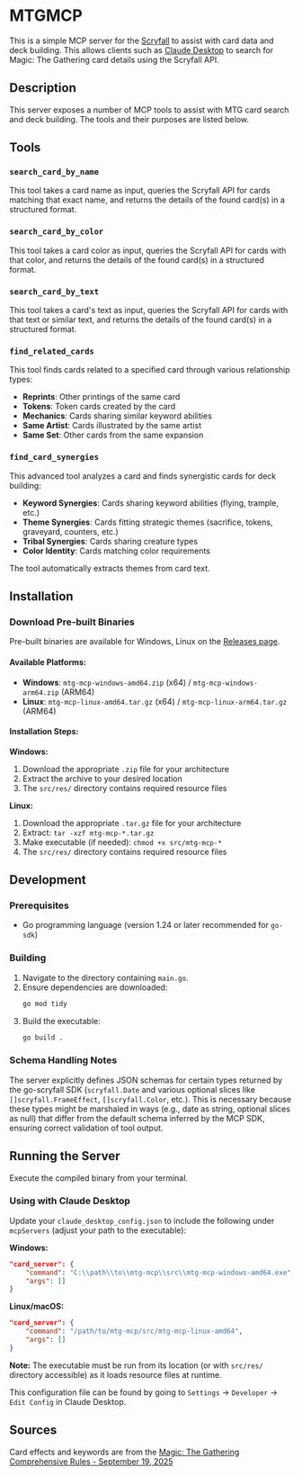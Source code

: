 # MTGMCP

This is a simple MCP server for the [Scryfall](https://scryfall.com/docs/api) to assist with card data and deck building.  This allows clients such as [Claude Desktop](https://claude.com) to search for Magic: The Gathering card details using the Scryfall API.

## Description

This server exposes a number of MCP tools to assist with MTG card search and deck building.  The tools and their purposes are listed below.

## Tools

### `search_card_by_name`
This tool takes a card name as input, queries the Scryfall API for cards matching that exact name, and returns the details of the found card(s) in a structured format.

### `search_card_by_color`
This tool takes a card color as input, queries the Scryfall API for cards with that color, and returns the details of the found card(s) in a structured format.

### `search_card_by_text`
This tool takes a card's text as input, queries the Scryfall API for cards with that text or similar text, and returns the details of the found card(s) in a structured format.

### `find_related_cards`
This tool finds cards related to a specified card through various relationship types:
- **Reprints**: Other printings of the same card 
- **Tokens**: Token cards created by the card
- **Mechanics**: Cards sharing similar keyword abilities
- **Same Artist**: Cards illustrated by the same artist
- **Same Set**: Other cards from the same expansion

### `find_card_synergies`
This advanced tool analyzes a card and finds synergistic cards for deck building:
- **Keyword Synergies**: Cards sharing keyword abilities (flying, trample, etc.)
- **Theme Synergies**: Cards fitting strategic themes (sacrifice, tokens, graveyard, counters, etc.)
- **Tribal Synergies**: Cards sharing creature types
- **Color Identity**: Cards matching color requirements

The tool automatically extracts themes from card text.

## Installation

### Download Pre-built Binaries

Pre-built binaries are available for Windows, Linux on the [Releases page](https://github.com/DCCoder90/mtg-mcp/releases).

#### Available Platforms:
- **Windows**: `mtg-mcp-windows-amd64.zip` (x64) / `mtg-mcp-windows-arm64.zip` (ARM64)
- **Linux**: `mtg-mcp-linux-amd64.tar.gz` (x64) / `mtg-mcp-linux-arm64.tar.gz` (ARM64)

#### Installation Steps:

**Windows:**
1. Download the appropriate `.zip` file for your architecture
2. Extract the archive to your desired location
3. The `src/res/` directory contains required resource files 

**Linux:**
1. Download the appropriate `.tar.gz` file for your architecture
2. Extract: `tar -xzf mtg-mcp-*.tar.gz`
3. Make executable (if needed): `chmod +x src/mtg-mcp-*`
4. The `src/res/` directory contains required resource files

## Development
### Prerequisites

* Go programming language (version 1.24 or later recommended for `go-sdk`)

### Building

1.  Navigate to the directory containing `main.go`.
2.  Ensure dependencies are downloaded:
    ```bash
    go mod tidy
    ```
3.  Build the executable:
    ```bash
    go build .
    ```


### Schema Handling Notes
The server explicitly defines JSON schemas for certain types returned by the go-scryfall SDK (`scryfall.Date` and various optional slices like `[]scryfall.FrameEffect`, `[]scryfall.Color`, etc.). This is necessary because these types might be marshaled in ways (e.g., date as string, optional slices as null) that differ from the default schema inferred by the MCP SDK, ensuring correct validation of tool output.

## Running the Server

Execute the compiled binary from your terminal.

### Using with Claude Desktop

Update your `claude_desktop_config.json` to include the following under `mcpServers` (adjust your path to the executable):

**Windows:**
```json
"card_server": {
    "command": "C:\\path\\to\\mtg-mcp\\src\\mtg-mcp-windows-amd64.exe",
    "args": []
}
```

**Linux/macOS:**
```json
"card_server": {
    "command": "/path/to/mtg-mcp/src/mtg-mcp-linux-amd64",
    "args": []
}
```

**Note:** The executable must be run from its location (or with `src/res/` directory accessible) as it loads resource files at runtime.

This configuration file can be found by going to `Settings` -> `Developer` -> `Edit Config` in Claude Desktop.

## Sources

Card effects and keywords are from the [Magic: The Gathering Comprehensive Rules - September 19, 2025](./MagicCompRules%2020250919.pdf)